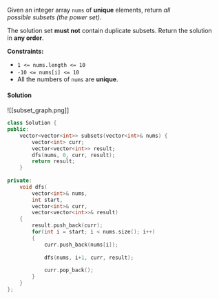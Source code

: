
Given an integer array `nums` of **unique** elements, return _all possible_ _subsets_ _(the power set)_.

The solution set **must not** contain duplicate subsets. Return the solution in **any order**.


**Constraints:**

- `1 <= nums.length <= 10`
- `-10 <= nums[i] <= 10`
- All the numbers of `nums` are **unique**.



#### Solution

![[subset_graph.png]]



```cpp
class Solution {
public:
    vector<vector<int>> subsets(vector<int>& nums) {
        vector<int> curr;
        vector<vector<int>> result;
        dfs(nums, 0, curr, result);
        return result;
    }
    
private:
    void dfs(
	    vector<int>& nums,
	    int start,
	    vector<int>& curr,
	    vector<vector<int>>& result)
    {
        result.push_back(curr);
        for(int i = start; i < nums.size(); i++)
        {
            curr.push_back(nums[i]);
            
            dfs(nums, i+1, curr, result);
            
            curr.pop_back();
        }
    }
};
```

